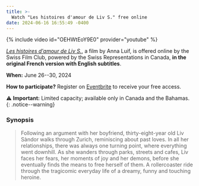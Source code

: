```yaml
---
title: >-
  Watch "Les histoires d'amour de Liv S." free online
date: 2024-06-16 16:55:49 -0400
---
```


{% include video id="OEHWtEoY9E0" provider="youtube" %}

[*Les histoires d'amour de Liv S.*][hda], a film by Anna Luif, is offered
online by the Swiss Film Club, powered by the Swiss Representations in Canada,
**in the original French version with English subtitles**.

**When:** June 26--30, 2024

**How to participate?** Register on [Eventbrite] to receive your free access.

:warning: **Important:** Limited capacity; available only in Canada and the
Bahamas.
{: .notice--warning}

### Synopsis

> Following an argument with her boyfriend, thirty-eight-year old Liv Sàndor
> walks through Zurich, reminiscing about past loves. In all her relationships,
> there was always one turning point, where everything went downhill. As she
> wanders through parks, streets and cafes, Liv faces her fears, her moments of
> joy and her demons, before she eventually finds the means to free herself of
> them. A rollercoaster ride through the tragicomic everyday life of a dreamy,
> funny and touching heroine.

[hda]: <https://www.swissfilms.ch/en/movie/les-histoires-d-amour-de-liv-s/CAE8BD001D304F8F9A453AEC87E3C8CD>
[eventbrite]: <https://www.eventbrite.ca/e/swiss-film-club-the-love-stories-of-liv-s-tickets-920290131557>
